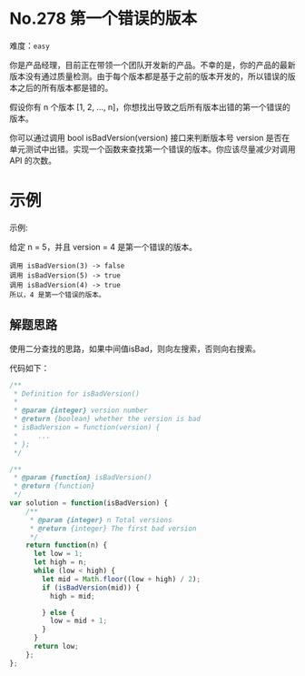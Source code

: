 # No.278 第一个错误的版本

难度：`easy`


你是产品经理，目前正在带领一个团队开发新的产品。不幸的是，你的产品的最新版本没有通过质量检测。由于每个版本都是基于之前的版本开发的，所以错误的版本之后的所有版本都是错的。

假设你有 n 个版本 [1, 2, ..., n]，你想找出导致之后所有版本出错的第一个错误的版本。

你可以通过调用 bool isBadVersion(version) 接口来判断版本号 version 是否在单元测试中出错。实现一个函数来查找第一个错误的版本。你应该尽量减少对调用 API 的次数。

# 示例

示例:

给定 n = 5，并且 version = 4 是第一个错误的版本。

```
调用 isBadVersion(3) -> false
调用 isBadVersion(5) -> true
调用 isBadVersion(4) -> true
所以，4 是第一个错误的版本。 
```

## 解题思路

使用二分查找的思路，如果中间值isBad，则向左搜索，否则向右搜索。

代码如下：

```javascript
/**
 * Definition for isBadVersion()
 * 
 * @param {integer} version number
 * @return {boolean} whether the version is bad
 * isBadVersion = function(version) {
 *     ...
 * };
 */

/**
 * @param {function} isBadVersion()
 * @return {function}
 */
var solution = function(isBadVersion) {
    /**
     * @param {integer} n Total versions
     * @return {integer} The first bad version
     */
    return function(n) {
      let low = 1;
      let high = n;
      while (low < high) {
        let mid = Math.floor((low + high) / 2);
        if (isBadVersion(mid)) {
          high = mid;

        } else {
          low = mid + 1;
        }
      }
      return low;
    };
};
```